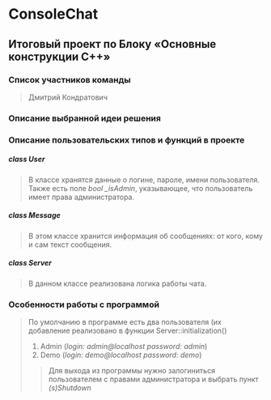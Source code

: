# ConsoleChat
## Итоговый проект по Блоку «Основные конструкции C++» 

### Список участников команды
> Дмитрий Кондратович
### Описание выбранной идеи решения
> 
### Описание пользовательских типов и функций в проекте
##### class User
> В классе хранятся данные о логине, пароле, имени пользователя. Также есть поле _bool_ _\_isAdmin_, указывающее, что пользователь имеет права администратора.

##### class Message
> В этом классе хранится информация об сообщениях: от кого, кому и сам текст сообщения.
##### class Server
> В данном классе реализована логика работы чата.

### Особенности работы с программой
> По умолчанию в программе есть два пользователя (их добавление реализовано в функции Server::initialization()
> 1. Admin (_login:_ _admin@localhost_ _password:_ _admin_)
> 2. Demo (_login:_ _demo@localhost_ _password:_ _demo_)
>> Для выхода из программы нужно залогиниться пользователем с правами администратора и выбрать пункт _(s)Shutdown_